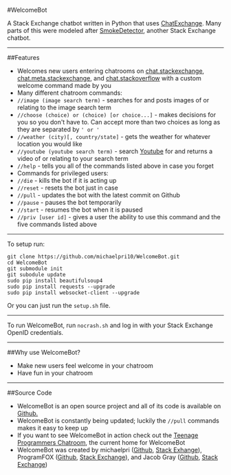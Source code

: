 #WelcomeBot

A Stack Exchange chatbot written in Python that uses [ChatExchange](https://github.com/Manishearth/ChatExchange). Many parts of this were modeled after [SmokeDetector](https://github.com/Charcoal-SE/SmokeDetector), another Stack Exchange chatbot.

---

##Features

- Welcomes new users entering chatrooms on [chat.stackexchange](http://chat.stackexchange.com), [chat.meta.stackexchange](http://chat.meta.stackexchange.com), and [chat.stackoverflow](http://chat.stackoverflow.com) with a custom welcome command made by you
- Many different chatroom commands:
 - `//image (image search term)` - searches for and posts images of or relating to the image search term
 - `//choose (choice) or (choice) [or choice...]` - makes decisions for you so you don't have to. Can accept more than two choices as long as they are separated by `' or '`
 - `//weather (city)[, country/state]` - gets the weather for whatever location you would like
 - `//youtube (youtube search term)` - search [Youtube](https://www.youtube.com/) for and returns a video of or relating to your search term
 - `//help` - tells you all of the commands listed above in case you forget
- Commands for privileged users:
 - `//die` - kills the bot if it is acting up
 - `//reset` - resets the bot just in case
 - `//pull` - updates the bot with the latest commit on Github
 - `//pause` - pauses the bot temporarily
 - `//start` - resumes the bot when it is paused
 - `//priv [user id]` - gives a user the ability to use this command and the five commands listed above

---

To setup run:

    git clone https://github.com/michaelpri10/WelcomeBot.git
    cd WelcomeBot
    git submodule init
    git subodule update
    sudo pip install beautifulsoup4
    sudo pip install requests --upgrade
    sudo pip install websocket-client --upgrade

Or you can just run the `setup.sh` file.

---

To run WelcomeBot, run `nocrash.sh` and log in with your Stack Exchange OpenID credentials.

---

##Why use WelcomeBot?

- Make new users feel welcome in your chatroom
- Have fun in your chatroom

---

##Source Code

- WelcomeBot is an open source project and all of its code is available on [Github.](https://github.com/michaelpri10/WelcomeBot)
- WelcomeBot is constantly being updated; luckily the `//pull` commands makes it easy to keep up
- If you want to see WelcomeBot in action check out the [Teenage Programmers Chatroom](http://chat.stackoverflow.com/rooms/22091/teenage-programmers-chatroom), the current home for WelcomeBot
- WelcomeBot was created by michaelpri ([Github](https://github.com/michaelpri10), [Stack Exhange](http://stackexchange.com/users/4642421/michaelpri)), ProgramFOX ([Github](https://github.com/programfox), [Stack Exchange](http://stackexchange.com/users/3094403/programfox)), and Jacob Gray ([Github](https://github.com/Jacob-Gray), [Stack Exchange](http://stackexchange.com/users/3984803/jacob-gray))

